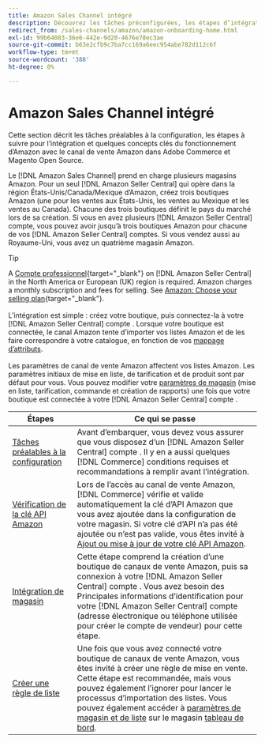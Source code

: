 ```yaml
---
title: Amazon Sales Channel intégré
description: Découvrez les tâches préconfigurées, les étapes d’intégration et le fonctionnement d’Amazon avec Amazon Sales Channel dans Adobe Commerce et Magento Open Source.
redirect_from: /sales-channels/amazon/amazon-onboarding-home.html
exl-id: 99b64083-36e6-442e-9d20-4676e78ec3ae
source-git-commit: b63e2cfb9c7ba7cc169a6eec954abe782d112c6f
workflow-type: tm+mt
source-wordcount: '388'
ht-degree: 0%

---
```


# Amazon Sales Channel intégré

Cette section décrit les tâches préalables à la configuration, les étapes à suivre pour l’intégration et quelques concepts clés du fonctionnement d’Amazon avec le canal de vente Amazon dans Adobe Commerce et Magento Open Source.

Le [!DNL Amazon Sales Channel] prend en charge plusieurs magasins Amazon. Pour un seul [!DNL Amazon Seller Central] qui opère dans la région États-Unis/Canada/Mexique d’Amazon, créez trois boutiques Amazon (une pour les ventes aux États-Unis, les ventes au Mexique et les ventes au Canada). Chacune des trois boutiques définit le pays du marché lors de sa création. Si vous en avez plusieurs [!DNL Amazon Seller Central] compte, vous pouvez avoir jusqu’à trois boutiques Amazon pour chacune de vos [!DNL Amazon Seller Central] comptes. Si vous vendez aussi au Royaume-Uni, vous avez un quatrième magasin Amazon.

>[!TIP]
>
>A [Compte professionnel](https://sell.amazon.com/){target="_blank"} on [!DNL Amazon Seller Central] in the North America or European (UK) region is required. Amazon charges a monthly subscription and fees for selling. See [Amazon: Choose your selling plan](https://sell.amazon.com/pricing.html){target="_blank"}.<br><br>
>L’intégration est simple : créez votre boutique, puis connectez-la à votre [!DNL Amazon Seller Central] compte .
>Lorsque votre boutique est connectée, le canal Amazon tente d’importer vos listes Amazon et de les faire correspondre à votre catalogue, en fonction de vos [mappage d’attributs](./attributes-view.md).<br><br>
>Les paramètres de canal de vente Amazon affectent vos listes Amazon. Les paramètres initiaux de mise en liste, de tarification et de produit sont par défaut pour vous. Vous pouvez modifier votre [paramètres de magasin](./ob-store-review.md) (mise en liste, tarification, commande et création de rapports) une fois que votre boutique est connectée à votre [!DNL Amazon Seller Central] compte .

| Étapes | Ce qui se passe |
|--- |--- |
| [Tâches préalables à la configuration](./amazon-pre-setup-tasks.md) | Avant d’embarquer, vous devez vous assurer que vous disposez d’un [!DNL Amazon Seller Central] compte . Il y en a aussi quelques [!DNL Commerce] conditions requises et recommandations à remplir avant l’intégration. |
| [Vérification de la clé API Amazon](./amazon-verify-api-key.md) | Lors de l’accès au canal de vente Amazon, [!DNL Commerce] vérifie et valide automatiquement la clé d’API Amazon que vous avez ajoutée dans la configuration de votre magasin. Si votre clé d’API n’a pas été ajoutée ou n’est pas valide, vous êtes invité à [Ajout ou mise à jour de votre clé API Amazon](./amazon-verify-api-key.md). |
| [Intégration de magasin](./store-integration.md) | Cette étape comprend la création d’une boutique de canaux de vente Amazon, puis sa connexion à votre [!DNL Amazon Seller Central] compte . Vous avez besoin des Principales informations d’identification pour votre [!DNL Amazon Seller Central] compte (adresse électronique ou téléphone utilisée pour créer le compte de vendeur) pour cette étape. |
| [Créer une règle de liste](./ob-create-listing-rule.md) | Une fois que vous avez connecté votre boutique de canaux de vente Amazon, vous êtes invité à créer une règle de mise en vente. Cette étape est recommandée, mais vous pouvez également l’ignorer pour lancer le processus d’importation des listes. Vous pouvez également accéder à [paramètres de magasin et de liste](./ob-store-review.md) sur le magasin [tableau de bord](./amazon-store-dashboard.md). |
